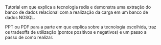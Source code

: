 Tutorial em que explica a tecnologia redis e demonstra uma
extração do banco de dados relacional com a realização da carga em
um banco de dados NOSQL.

PPT ou PDF para a parte em que explica sobre a tecnologia
escolhida, traz os tradeoffs de utilização (pontos positivos e
negativos) e um passo a passo de como realizar.
